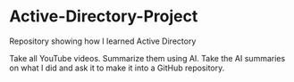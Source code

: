 # Active-Directory-Project
Repository showing how I learned Active Directory

Take all YouTube videos.
Summarize them using AI.
Take the AI summaries on what I did and ask it to make it into a GitHub repository.
